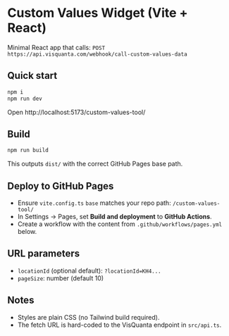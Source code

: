 # Custom Values Widget (Vite + React)

Minimal React app that calls:
`POST https://api.visquanta.com/webhook/call-custom-values-data`

## Quick start
```bash
npm i
npm run dev
```

Open http://localhost:5173/custom-values-tool/

## Build
```bash
npm run build
```
This outputs `dist/` with the correct GitHub Pages base path.

## Deploy to GitHub Pages
- Ensure `vite.config.ts` `base` matches your repo path: `/custom-values-tool/`
- In Settings → Pages, set **Build and deployment** to **GitHub Actions**.
- Create a workflow with the content from `.github/workflows/pages.yml` below.

## URL parameters
- `locationId` (optional default): `?locationId=KH4...`
- `pageSize`: number (default 10)

## Notes
- Styles are plain CSS (no Tailwind build required).
- The fetch URL is hard-coded to the VisQuanta endpoint in `src/api.ts`.

